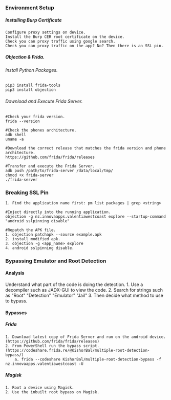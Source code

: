 ### Environment Setup

##### Installing Burp Certificate
```
Configure proxy settings on device.
Install the Burp CER root certificate on the device.
Check you can proxy traffic using google search.
Check you can proxy traffic on the app? No? Then there is an SSL pin.
```
##### Objection & Frida.

###### Install Python Packages.
```
pip3 install frida-tools
pip3 install objection
```
###### Download and Execute Frida Server.
```
#Check your frida version.
frida --version

#Check the phones architecture.
adb shell
uname -a 

#Download the correct release that matches the frida version and phone architecture.
https://github.com/frida/frida/releases

#Transfer and execute the Frida Server.
adb push /path/to/frida-server /data/local/tmp/
chmod +x frida-server
./frida-server
```
### Breaking SSL Pin
```
1. Find the application name first: pm list packages | grep <string>

#Inject directly into the running application.
objection -g nz.innovaapps.valentiawestcoast explore --startup-command "android sslpinning disable"

#Repatch the APK file.
1. objection patchapk --source example.apk
2. install modified apk.
3. objection -g <app_name> explore
4. android sslpinning disable.
```

### Bypassing Emulator and Root Detection
#### Analysis
Understand what part of the code is doing the detection. 
		1. Use a decompiler such as JADX-GUI to view the code.
		2. Search for strings such as "Root" "Detection" "Emulator" "Jail"
		3. Then decide what method to use to bypass.

#### Bypasses
##### Frida
```
1. Download latest copy of Frida Server and run on the android device. (https://github.com/frida/frida/releases)
2. From PowerShell run the bypass script. (https://codeshare.frida.re/@KishorBal/multiple-root-detection-bypass/)
	a. frida --codeshare KishorBal/multiple-root-detection-bypass -f nz.innovaapps.valentiawestcoast -U
```
##### Magisk
```
1. Root a device using Magisk.
2. Use the inbuilt root bypass on Magisk.
```